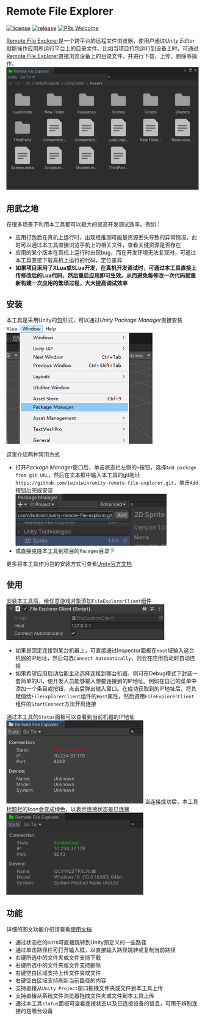 # Remote File Explorer

[![license](http://img.shields.io/badge/license-MIT-blue.svg)](https://github.com/iwiniwin/unity-remote-file-explorer/blob/main/LICENSE.md)
[![release](https://img.shields.io/badge/release-v0.0.1-blue.svg)](https://github.com/iwiniwin/unity-remote-file-explorer/releases)
[![PRs Welcome](https://img.shields.io/badge/PRs-welcome-blue.svg)](https://github.com/iwiniwin/unity-remote-file-explorer/pulls)

[Remote File Explorer](https://github.com/iwiniwin/unity-remote-file-explorer)是一个跨平台的远程文件浏览器，使用户通过*Unity Editor*就能操作应用所运行平台上的目录文件。比如当项目打包运行到设备上时，可通过[Remote File Explorer](https://github.com/iwiniwin/unity-remote-file-explorer)直接浏览设备上的目录文件，并进行下载，上传，删除等操作。
![](Documentation~/Images/main_ui.png)

## 用武之地
在很多场景下利用本工具都可以极大的提高开发调试效率。例如：
* 应用打包后在真机上运行时，出现经推测可能是资源丢失导致的异常情况。此时可以通过本工具直接浏览手机上的相关文件，查看关键资源是否存在
* 应用的某个版本在真机上运行时出现bug，而在开发环境无法复现时，可通过本工具直接下载真机上运行的代码，定位差异
* **如果项目采用了XLua或SLua开发，在真机开发调试时，可通过本工具直接上传修改后的Lua代码，然后重启应用即可生效。从而避免每修改一次代码就重新构建一次应用的繁琐过程，大大提高调试效率**


## 安装
本工具是采用Unity的[包](https://docs.unity3d.com/cn/2019.4/Manual/PackagesList.html)形式，可以通过*Unity Package Manager*直接安装
![](Documentation~/Images/package_manager.png)

这里介绍两种常用方式
* 打开*Package Manager*窗口后，单击状态栏左侧的`+`按钮，选择`Add package from git URL`，然后在文本框中输入本工具的git地址`https://github.com/iwiniwin/unity-remote-file-explorer.git`，单击`Add`按钮后完成安装
    ![](Documentation~/Images/add_from_git_url.png)
* 或直接克隆本工具到项目的`Pacages`目录下

更多将本工具作为包的安装方式可查看[Unity官方文档](https://docs.unity3d.com/cn/2019.4/Manual/upm-ui-actions.html)

## 使用
安装本工具后，给任意游戏对象添加`FileExplorerClient`组件
![](Documentation~/Images/file_explorer_client.png)
* 如果是固定连接到某台机器上，可直接通过Inspector面板在`Host`域输入这台机器的IP地址，然后勾选`Connect Automatically`，则会在应用启动时自动连接
* 如果希望应用启动后能主动选择连接到哪台机器，则可在Debug模式下封装一套简单的UI，使开发人员能够输入想要连接到的IP地址。例如在自己的菜单中添加一个条目或按钮，点击后弹出输入窗口。在成功获取到的IP地址后，将其赋值给`FileExplorerClient`组件的`Host`属性，然后调用`FileExplorerClient`组件的`StartConnect`方法开启连接

通过本工具的`Status`面板可以查看到当前机器的IP地址
![](Documentation~/Images/status_panel_small.png)
当连接成功后，本工具标题栏的Icon会变成绿色，以表示连接状态是已连接
![](Documentation~/Images/status_panel_small2.png)

## 功能
详细的图文功能介绍请查看[使用文档](Documentation~/RemoteFileExplorer.md)
* 通过状态栏的`GOTO`可直接跳转到Unity预定义的一些路径
* 通过单击路径栏可打开输入框，以直接输入路径跳转或复制当前路径
* 右键所选中的文件夹或文件支持下载
* 右键所选中的文件夹或文件支持删除
* 右键空白区域支持上传文件夹或文件
* 右键空白区域支持刷新当前路径的内容
* 支持直接从`Unity Project`窗口拖拽文件夹或文件到本工具上传
* 支持直接从系统文件浏览器拖拽文件夹或文件到本工具上传
* 通过本工具`status`面板可查看连接状态以及已连接设备的信息，可用于辨别连接的是哪台设备
